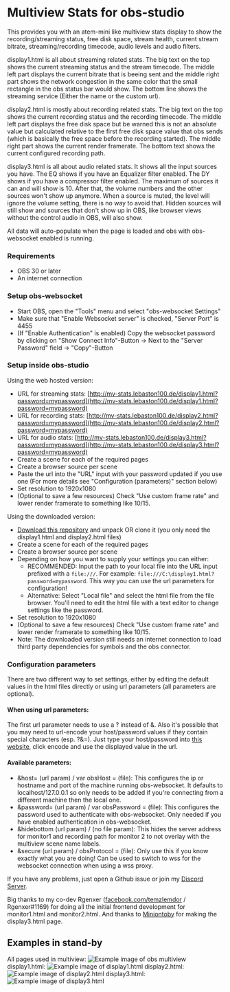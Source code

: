 # Multiview Stats for obs-studio

This provides you with an atem-mini like multiview stats display to show the recording/streaming status, free disk space, stream health, current stream bitrate, streaming/recording timecode, audio levels and audio filters.

display1.html is all about streaming related stats. The big text on the top shows the current streaming status and the stream timecode. The middle left part displays the current bitrate that is beeing sent and the middle right part shows the network congestion in the same color that the small rectangle in the obs status bar would show. The bottom line shows the streaming service (Either the name or the custom url).

display2.html is mostly about recording related stats. The big text on the top shows the current recording status and the recording timecode. The middle left part displays the free disk space but be warned this is not an absolute value but calculated relative to the first free disk space value that obs sends (which is basically the free space before the recording started). The middle right part shows the current render framerate. The bottom text shows the current configured recording path.

display3.html is all about audio related stats. It shows all the input sources you have. The EQ shows if you have an Equalizer filter enabled. The DY shows if you have a compressor filter enabled. The maximum of sources it can and will show is 10. After that, the volume numbers and the other sources won't show up anymore. When a source is muted, the level will ignore the volume setting, there is no way to avoid that. Hidden sources will still show and sources that don't show up in OBS, like browser views without the control audio in OBS, will also show.

All data will auto-populate when the page is loaded and obs with obs-websocket enabled is running.

### Requirements
- OBS 30 or later
- An internet connection

### Setup obs-websocket
- Start OBS, open the "Tools" menu and select "obs-websocket Settings"
- Make sure that "Enable Websocket server" is checked, "Server Port" is 4455
- (If "Enable Authentication" is enabled) Copy the websocket password by clicking on "Show Connect Info"-Button -> Next to the "Server Password" field -> "Copy"-Button

### Setup inside obs-studio

Using the web hosted version:
- URL for streaming stats: [http://mv-stats.lebaston100.de/display1.html?password=mypassword](http://mv-stats.lebaston100.de/display1.html?password=mypassword)
- URL for recording stats: [http://mv-stats.lebaston100.de/display2.html?password=mypassword](http://mv-stats.lebaston100.de/display2.html?password=mypassword)
- URL for audio stats: [http://mv-stats.lebaston100.de/display3.html?password=mypassword](http://mv-stats.lebaston100.de/display3.html?password=mypassword)
- Create a scene for each of the required pages
- Create a browser source per scene
- Paste the url into the "URL" input with your password updated if you use one (For more details see "Configuration (parameters)" section below)
- Set resolution to 1920x1080
- (Optional to save a few resources) Check "Use custom frame rate" and lower render framerate to something like 10/15.

Using the downloaded version:
- [Download this repository](https://github.com/lebaston100/mv-stats-for-obs/archive/master.zip) and unpack OR clone it (you only need the display1.html and display2.html files)
- Create a scene for each of the required pages
- Create a browser source per scene
- Depending on how you want to supply your settings you can either:
    - RECOMMENDED: Input the path to your local file into the URL input prefixed with a `file:///`. For example: `file:///C:\display1.html?password=mypassword`. This way you can use the url parameters for configuration!
    - Alternative: Select "Local file" and select the html file from the file browser. You'll need to edit the html file with a text editor to change settings like the password.
- Set resolution to 1920x1080
- (Optional to save a few resources) Check "Use custom frame rate" and lower render framerate to something like 10/15.
- Note: The downloaded version still needs an internet connection to load third party dependencies for symbols and the obs connector.


### Configuration parameters
There are two different way to set settings, either by editing the default values in the html files directly or using url parameters (all parameters are optional).

#### When using url parameters:
The first url parameter needs to use a ? instead of &. Also it's possible that you may need to url-encode your host/password values if they contain special characters (esp. ?&=). Just type your host/password into [this website](https://urlencode.org/), click encode and use the displayed value in the url.

#### Available parameters:
- &host= (url param) / var obsHost = (file): This configures the ip or hostname and port of the machine running obs-websocket. It defaults to localhost/127.0.0.1 so only needs to be added if you're connecting from a different machine then the local one.
- &password= (url param) / var obsPassword = (file): This configures the password used to authenticate with obs-websocket. Only needed if you have enabled authentication in obs-websocket.
- &hidebottom (url param) / (no file param): This hides the server address for monitor1 and recording path for monitor 2 to not overlay with the multiview scene name labels.
- &secure (url param) / obsProtocol = (file): Only use this if you know exactly what you are doing! Can be used to switch to wss for the websocket connection when using a wss proxy.

If you have any problems, just open a Github issue or join my [Discord Server](https://discord.gg/PCYQJwX).

Big thanks to my co-dev Rgenxer ([facebook.com/temzlemdor](https://www.facebook.com/temzlemdor) / Rgenxer#1169) for doing all the initial frontend development for monitor1.html and monitor2.html.
And thanks to [Miniontoby](https://github.com/Miniontoby) for making the display3.html page.

## Examples in stand-by
All pages used in multiview:
![Example image of obs multiview](https://cdn.lebaston100.de/git/amv/everything.png)
display1.html:
![Example image of display1.html](https://cdn.lebaston100.de/git/amv/display1.png)
display2.html:
![Example image of display2.html](https://cdn.lebaston100.de/git/amv/display2.png)
display3.html:
![Example image of display3.html](https://cdn.lebaston100.de/git/amv/display3.png)